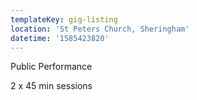 ```yaml
---
templateKey: gig-listing
location: 'St Peters Church, Sheringham'
datetime: '1585423820'
---
```

Public Performance

2 x 45 min sessions
